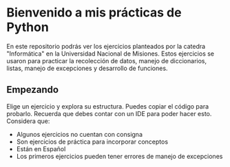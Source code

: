 # Bienvenido a mis prácticas de Python 
En este repositorio podrás ver los ejercicios planteados por la catedra "Informática" en la Universidad Nacional de Misiones. 
Estos ejercicios se usaron para practicar la recolección de datos, manejo de diccionarios, listas, manejo de excepciones y desarrollo de funciones. 

## Empezando 
Elige un ejercicio y explora su estructura. Puedes copiar el código para probarlo.
Recuerda que debes contar con un IDE para poder hacer esto. Considera que: 
- Algunos ejercicios no cuentan con consigna
- Son ejercicios de práctica para incorporar conceptos
- Están en Español
- Los primeros ejercicios pueden tener errores de manejo de excepciones 
